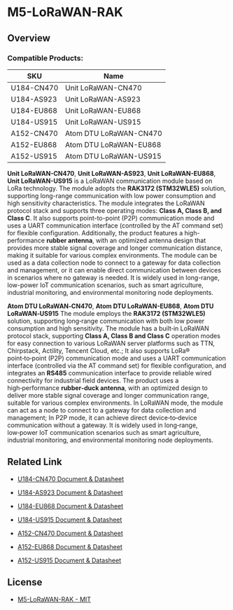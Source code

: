 # M5-LoRaWAN-RAK

## Overview

### Compatible Products: 

| SKU        | Name                   |
|------------|------------------------|
| U184-CN470 | Unit LoRaWAN-CN470     |
| U184-AS923 | Unit LoRaWAN-AS923     |
| U184-EU868 | Unit LoRaWAN-EU868     |
| U184-US915 | Unit LoRaWAN-US915     |
| A152-CN470 | Atom DTU LoRaWAN-CN470 |
| A152-EU868 | Atom DTU LoRaWAN-EU868 |
| A152-US915 | Atom DTU LoRaWAN-US915 |

**Unit LoRaWAN-CN470**, **Unit LoRaWAN-AS923**, **Unit LoRaWAN-EU868**, **Unit LoRaWAN-US915** is a LoRaWAN communication module based on LoRa technology. The module adopts the **RAK3172 (STM32WLE5)** solution, supporting long-range communication with low power consumption and high sensitivity characteristics. The module integrates the LoRaWAN protocol stack and supports three operating modes: **Class A, Class B, and Class C**. It also supports point-to-point (P2P) communication mode and uses a UART communication interface (controlled by the AT command set) for flexible configuration. Additionally, the product features a high-performance **rubber antenna**, with an optimized antenna design that provides more stable signal coverage and longer communication distance, making it suitable for various complex environments. The module can be used as a data collection node to connect to a gateway for data collection and management, or it can enable direct communication between devices in scenarios where no gateway is needed. It is widely used in long-range, low-power IoT communication scenarios, such as smart agriculture, industrial monitoring, and environmental monitoring node deployments. 

**Atom DTU LoRaWAN‑CN470**, **Atom DTU LoRaWAN-EU868**, **Atom DTU LoRaWAN‑US915** The module employs the **RAK3172 (STM32WLE5)** solution, supporting long‑range communication with both low power consumption and high sensitivity. The module has a built‑in LoRaWAN protocol stack, supporting **Class A, Class B and Class C** operation modes for easy connection to various LoRaWAN server platforms such as TTN, Chirpstack, Actility, Tencent Cloud, etc.; It also supports LoRa® point‑to‑point (P2P) communication mode and uses a UART communication interface (controlled via the AT command set) for flexible configuration, and integrates an **RS485** communication interface to provide reliable wired connectivity for industrial field devices. The product uses a high‑performance **rubber‑duck antenna**, with an optimized design to deliver more stable signal coverage and longer communication range, suitable for various complex environments. In LoRaWAN mode, the module can act as a node to connect to a gateway for data collection and management; In P2P mode, it can achieve direct device‑to‑device communication without a gateway. It is widely used in long‑range, low‑power IoT communication scenarios such as smart agriculture, industrial monitoring, and environmental monitoring node deployments. 

## Related Link

- [U184-CN470 Document & Datasheet](https://docs.m5stack.com/en/unit/Unit%20LoRaWAN-CN470)
- [U184-AS923 Document & Datasheet](https://docs.m5stack.com/en/unit/Unit%20LoRaWAN-AS923)
- [U184-EU868 Document & Datasheet](https://docs.m5stack.com/en/unit/Unit%20LoRaWAN-EU868)
- [U184-US915 Document & Datasheet](https://docs.m5stack.com/en/unit/Unit%20LoRaWAN-US915)

- [A152-CN470 Document & Datasheet](https://docs.m5stack.com/en/atom/Atom%20DTU%20LoRaWAN-CN470)
- [A152-EU868 Document & Datasheet](https://docs.m5stack.com/en/atom/Atom%20DTU%20LoRaWAN-EU868)
- [A152-US915 Document & Datasheet](https://docs.m5stack.com/en/atom/Atom%20DTU%20LoRaWAN-US915)

## License

- [M5-LoRaWAN-RAK - MIT](LICENSE)
